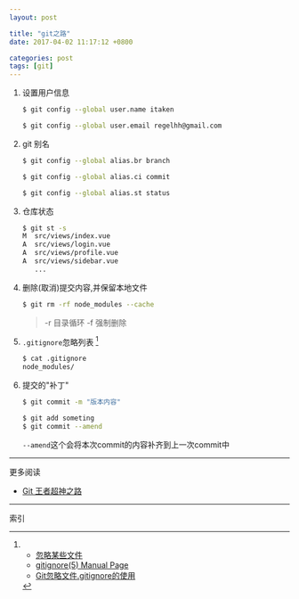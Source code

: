 ```yaml
---
layout: post

title: "git之路"
date: 2017-04-02 11:17:12 +0800

categories: post
tags: [git]
---
```


1. 设置用户信息
    ```bash
    $ git config --global user.name itaken

    $ git config --global user.email regelhh@gmail.com
    ```

1. git 别名
    ```bash
    $ git config --global alias.br branch

    $ git config --global alias.ci commit

    $ git config --global alias.st status
    ```

1. 仓库状态
    ```bash
    $ git st -s
    M  src/views/index.vue
    A  src/views/login.vue
    A  src/views/profile.vue
    A  src/views/sidebar.vue
       ...
    ```

1. 删除(取消)提交内容,并保留本地文件
    ```bash
    $ git rm -rf node_modules --cache
    ```
    > -r 目录循环 -f 强制删除

1. `.gitignore`忽略列表 [^1]
    ```bash
    $ cat .gitignore
    node_modules/
    ```

1. 提交的"补丁"
    ```bash
    $ git commit -m "版本内容"

    $ git add someting
    $ git commit --amend
    ```
    `--amend`这个会将本次commit的内容补齐到上一次commit中




---
更多阅读
- [Git 王者超神之路](http://mp.weixin.qq.com/s?__biz=MzA4MjEyNTA5Mw==&mid=2652564435&idx=1&sn=8b9c9db432fd9b9183bd20de6caef443&chksm=8464c399b3134a8f1f6338e0f04020333bfe706e04a8b8b8461ac27d7a343681b8b6d9f53876&mpshare=1&scene=23&srcid=1214YFuAzIAUUyuFAfIdmynI#rd)

---
索引

[^1]: - [忽略某些文件](http://gitbook.liuhui998.com/4_1.html)  
      - [gitignore(5) Manual Page](https://www.kernel.org/pub/software/scm/git/docs/gitignore.html)
      - [Git忽略文件.gitignore的使用](http://www.jianshu.com/p/a09a9b40ad20)
